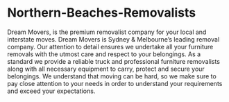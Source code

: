 # Northern-Beaches-Removalists
Dream Movers, is the premium removalist company for your local and interstate moves. Dream Movers is Sydney &amp; Melbourne’s leading removal company. Our attention to detail ensures we undertake all your furniture removals with the utmost care and respect to your belongings. As a standard we provide a reliable truck and professional furniture removalists along with all necessary equipment to carry, protect and secure your belongings. We understand that moving can be hard, so we make sure to pay close attention to your needs in order to understand your requirements and exceed your expectations.
